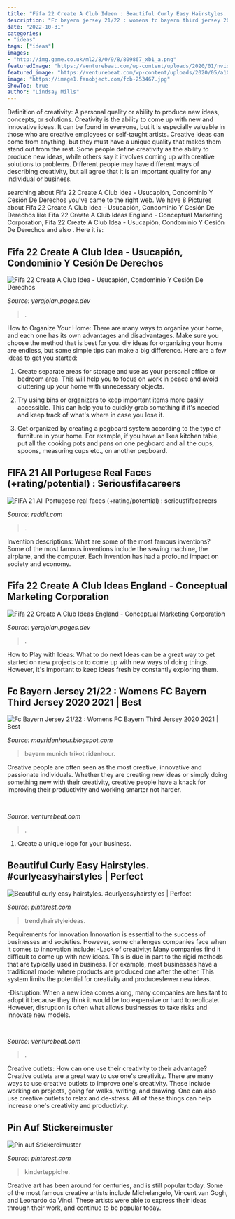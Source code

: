 ```yaml
---
title: "Fifa 22 Create A Club Ideen : Beautiful Curly Easy Hairstyles. #curlyeasyhairstyles"
description: "Fc bayern jersey 21/22 : womens fc bayern third jersey 2020 2021"
date: "2022-10-31"
categories:
- "ideas"
tags: ["ideas"]
images:
- "http://img.game.co.uk/ml2/8/0/9/8/809867_xb1_a.png"
featuredImage: "https://venturebeat.com/wp-content/uploads/2020/01/nvidia-G-SYNC_360Hz.jpg"
featured_image: "https://venturebeat.com/wp-content/uploads/2020/05/a100.jpg"
image: "https://image1.fanobject.com/fcb-253467.jpg"
ShowToc: true
author: "Lindsay Mills"
---
```



Definition of creativity: A personal quality or ability to produce new ideas, concepts, or solutions.
Creativity is the ability to come up with new and innovative ideas. It can be found in everyone, but it is especially valuable in those who are creative employees or self-taught artists. Creative ideas can come from anything, but they must have a unique quality that makes them stand out from the rest. Some people define creativity as the ability to produce new ideas, while others say it involves coming up with creative solutions to problems. Different people may have different ways of describing creativity, but all agree that it is an important quality for any individual or business.

	

		
searching about Fifa 22 Create A Club Idea - Usucapión, Condominio Y Cesión De Derechos you've came to the right web. We have 8 Pictures about Fifa 22 Create A Club Idea - Usucapión, Condominio Y Cesión De Derechos like Fifa 22 Create A Club Ideas England - Conceptual Marketing Corporation, Fifa 22 Create A Club Idea - Usucapión, Condominio Y Cesión De Derechos and also . Here it is:
		
    
## Fifa 22 Create A Club Idea - Usucapión, Condominio Y Cesión De Derechos

<img loading=lazy src="http://img.game.co.uk/ml2/8/0/9/8/809867_xb1_a.png" onerror="this.onerror=null;this.src='https://tse1.mm.bing.net/th?id=OIP.Zm6fWnR6s3ILMp-3ja8adQHaHa&amp;pid=15.1';" alt="Fifa 22 Create A Club Idea - Usucapión, Condominio Y Cesión De Derechos">

_Source: yerajolan.pages.dev_

>. 

	

How to Organize Your Home: There are many ways to organize your home, and each one has its own advantages and disadvantages. Make sure you choose the method that is best for you.
diy ideas for organizing your home are endless, but some simple tips can make a big difference. Here are a few ideas to get you started:
1. Create separate areas for storage and use as your personal office or bedroom area. This will help you to focus on work in peace and avoid cluttering up your home with unnecessary objects.

2. Try using bins or organizers to keep important items more easily accessible. This can help you to quickly grab something if it's needed and keep track of what's where in case you lose it.

3. Get organized by creating a pegboard system according to the type of furniture in your home. For example, if you have an Ikea kitchen table, put all the cooking pots and pans on one pegboard and all the cups, spoons, measuring cups etc., on another pegboard.

    
## FIFA 21 All Portugese Real Faces (+rating/potential) : Seriousfifacareers

<img loading=lazy src="https://preview.redd.it/rf99ku9w9lg71.jpg?width=640&amp;height=360&amp;crop=smart&amp;auto=webp&amp;s=4a08bec23c487112566bd0568a7ac6d93c769c97" onerror="this.onerror=null;this.src='https://tse4.mm.bing.net/th?id=OIP.gaZVf8IInvjCm645RJ90igHaEK&amp;pid=15.1';" alt="FIFA 21 All Portugese real faces (+rating/potential) : seriousfifacareers">

_Source: reddit.com_

>. 

	

Invention descriptions: What are some of the most famous inventions?
Some of the most famous inventions include the sewing machine, the airplane, and the computer. Each invention has had a profound impact on society and economy.

    
## Fifa 22 Create A Club Ideas England - Conceptual Marketing Corporation

<img loading=lazy src="https://images.daznservices.com/di/library/GOAL/bd/f/club-heroes-fifa-22_1rvu1sybqax4q1apazbg3orp9g.jpg?t=-1653766494&amp;quality=60&amp;w=1400" onerror="this.onerror=null;this.src='https://tse3.mm.bing.net/th?id=OIP.RxnUOUPvbRVJ4SAuBhA_TgHaEK&amp;pid=15.1';" alt="Fifa 22 Create A Club Ideas England - Conceptual Marketing Corporation">

_Source: yerajolan.pages.dev_

>. 

	

How to Play with Ideas: What to do next
Ideas can be a great way to get started on new projects or to come up with new ways of doing things. However, it's important to keep ideas fresh by constantly exploring them.

    
## Fc Bayern Jersey 21/22 : Womens FC Bayern Third Jersey 2020 2021 | Best

<img loading=lazy src="https://image1.fanobject.com/fcb-253467.jpg" onerror="this.onerror=null;this.src='https://tse4.mm.bing.net/th?id=OIP._zdRNvco9PyDU1xDW1SUBwHaHa&amp;pid=15.1';" alt="Fc Bayern Jersey 21/22 : Womens FC Bayern Third Jersey 2020 2021 | Best">

_Source: mayridenhour.blogspot.com_

>bayern munich trikot ridenhour. 

	

Creative people are often seen as the most creative, innovative and passionate individuals. Whether they are creating new ideas or simply doing something new with their creativity, creative people have a knack for improving their productivity and working smarter not harder.

    
## 

<img loading=lazy src="https://venturebeat.com/wp-content/uploads/2020/01/nvidia-G-SYNC_360Hz.jpg" onerror="this.onerror=null;this.src='https://tse2.mm.bing.net/th?id=OIP.RusOj6i-a9s8TFQtCEHV7QHaDr&amp;pid=15.1';" alt="">

_Source: venturebeat.com_

>. 

	

1. Create a unique logo for your business.

    
## Beautiful Curly Easy Hairstyles. #curlyeasyhairstyles | Perfect

<img loading=lazy src="https://i.pinimg.com/474x/d4/6e/e8/d46ee80084cb8bc0ff5e2139c1bdff0d.jpg" onerror="this.onerror=null;this.src='https://tse1.mm.bing.net/th?id=OIP.L3fex9oYn50HgRc0bX8qUgAAAA&amp;pid=15.1';" alt="Beautiful curly easy hairstyles. #curlyeasyhairstyles | Perfect">

_Source: pinterest.com_

>trendyhairstyleideas. 

	

Requirements for innovation
Innovation is essential to the success of businesses and societies. However, some challenges companies face when it comes to innovation include:
-Lack of creativity: Many companies find it difficult to come up with new ideas. This is due in part to the rigid methods that are typically used in business. For example, most businesses have a traditional model where products are produced one after the other. This system limits the potential for creativity and producesfewer new ideas.

-Disruption: When a new idea comes along, many companies are hesitant to adopt it because they think it would be too expensive or hard to replicate. However, disruption is often what allows businesses to take risks and innovate new models.

    
## 

<img loading=lazy src="https://venturebeat.com/wp-content/uploads/2020/05/a100.jpg" onerror="this.onerror=null;this.src='https://tse1.mm.bing.net/th?id=OIP.yHL0eRs96Bh5NopbBzBT_gHaEQ&amp;pid=15.1';" alt="">

_Source: venturebeat.com_

>. 

	

Creative outlets: How can one use their creativity to their advantage?
Creative outlets are a great way to use one's creativity. There are many ways to use creative outlets to improve one's creativity. These include working on projects, going for walks, writing, and drawing. One can also use creative outlets to relax and de-stress. All of these things can help increase one's creativity and productivity.

    
## Pin Auf Stickereimuster

<img loading=lazy src="https://i.pinimg.com/474x/b4/e4/8d/b4e48d2e31b4aff340484d5cefae70ba.jpg" onerror="this.onerror=null;this.src='https://tse2.mm.bing.net/th?id=OIP.BuWchWZNqwgzp50ThJJfUQAAAA&amp;pid=15.1';" alt="Pin auf Stickereimuster">

_Source: pinterest.com_

>kinderteppiche. 

	

Creative art has been around for centuries, and is still popular today. Some of the most famous creative artists include Michelangelo, Vincent van Gogh, and Leonardo da Vinci. These artists were able to express their ideas through their work, and continue to be popular today.

